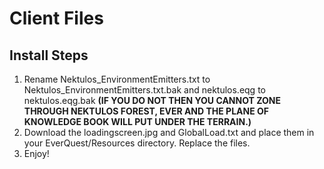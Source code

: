 # Client Files

## Install Steps
1. Rename Nektulos_EnvironmentEmitters.txt to Nektulos_EnvironmentEmitters.txt.bak and nektulos.eqg to nektulos.eqg.bak **(IF YOU DO NOT THEN YOU CANNOT ZONE THROUGH NEKTULOS FOREST, EVER AND THE PLANE OF KNOWLEDGE BOOK WILL PUT UNDER THE TERRAIN.)**
2. Download the loadingscreen.jpg and GlobalLoad.txt and place them in your EverQuest/Resources directory. Replace the files.
3. Enjoy!
